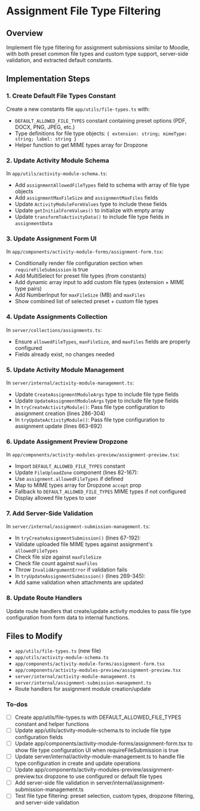 <!-- 9815a00b-95ae-4294-a861-9cf26cc404c6 935ffba0-ec45-41ed-959f-f98bec0d5b61 -->
# Assignment File Type Filtering

## Overview

Implement file type filtering for assignment submissions similar to Moodle, with both preset common file types and custom type support, server-side validation, and extracted default constants.

## Implementation Steps

### 1. Create Default File Types Constant

Create a new constants file `app/utils/file-types.ts` with:

- `DEFAULT_ALLOWED_FILE_TYPES` constant containing preset options (PDF, DOCX, PNG, JPEG, etc.)
- Type definitions for file type objects: `{ extension: string; mimeType: string; label: string }`
- Helper function to get MIME types array for Dropzone

### 2. Update Activity Module Schema

In `app/utils/activity-module-schema.ts`:

- Add `assignmentAllowedFileTypes` field to schema with array of file type objects
- Add `assignmentMaxFileSize` and `assignmentMaxFiles` fields
- Update `ActivityModuleFormValues` type to include these fields
- Update `getInitialFormValues()` to initialize with empty array
- Update `transformToActivityData()` to include file type fields in `assignmentData`

### 3. Update Assignment Form UI

In `app/components/activity-module-forms/assignment-form.tsx`:

- Conditionally render file configuration section when `requireFileSubmission` is true
- Add MultiSelect for preset file types (from constants)
- Add dynamic array input to add custom file types (extension + MIME type pairs)
- Add NumberInput for `maxFileSize` (MB) and `maxFiles`
- Show combined list of selected preset + custom file types

### 4. Update Assignments Collection

In `server/collections/assignments.ts`:

- Ensure `allowedFileTypes`, `maxFileSize`, and `maxFiles` fields are properly configured
- Fields already exist, no changes needed

### 5. Update Activity Module Management

In `server/internal/activity-module-management.ts`:

- Update `CreateAssignmentModuleArgs` type to include file type fields
- Update `UpdateAssignmentModuleArgs` type to include file type fields
- In `tryCreateActivityModule()`: Pass file type configuration to assignment creation (lines 286-304)
- In `tryUpdateActivityModule()`: Pass file type configuration to assignment update (lines 663-692)

### 6. Update Assignment Preview Dropzone

In `app/components/activity-modules-preview/assignment-preview.tsx`:

- Import `DEFAULT_ALLOWED_FILE_TYPES` constant
- Update `FileUploadZone` component (lines 82-167):
- Use `assignment.allowedFileTypes` if defined
- Map to MIME types array for Dropzone `accept` prop
- Fallback to `DEFAULT_ALLOWED_FILE_TYPES` MIME types if not configured
- Display allowed file types to user

### 7. Add Server-Side Validation

In `server/internal/assignment-submission-management.ts`:

- In `tryCreateAssignmentSubmission()` (lines 67-192):
- Validate uploaded file MIME types against assignment's `allowedFileTypes`
- Check file size against `maxFileSize`
- Check file count against `maxFiles`
- Throw `InvalidArgumentError` if validation fails
- In `tryUpdateAssignmentSubmission()` (lines 269-345):
- Add same validation when attachments are updated

### 8. Update Route Handlers

Update route handlers that create/update activity modules to pass file type configuration from form data to internal functions.

## Files to Modify

- `app/utils/file-types.ts` (new file)
- `app/utils/activity-module-schema.ts`
- `app/components/activity-module-forms/assignment-form.tsx`
- `app/components/activity-modules-preview/assignment-preview.tsx`
- `server/internal/activity-module-management.ts`
- `server/internal/assignment-submission-management.ts`
- Route handlers for assignment module creation/update

### To-dos

- [ ] Create app/utils/file-types.ts with DEFAULT_ALLOWED_FILE_TYPES constant and helper functions
- [ ] Update app/utils/activity-module-schema.ts to include file type configuration fields
- [ ] Update app/components/activity-module-forms/assignment-form.tsx to show file type configuration UI when requireFileSubmission is true
- [ ] Update server/internal/activity-module-management.ts to handle file type configuration in create and update operations
- [ ] Update app/components/activity-modules-preview/assignment-preview.tsx dropzone to use configured or default file types
- [ ] Add server-side file validation in server/internal/assignment-submission-management.ts
- [ ] Test file type filtering: preset selection, custom types, dropzone filtering, and server-side validation